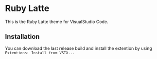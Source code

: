 # Ruby Latte
This is the Ruby Latte theme for VisualStudio Code.

## Installation
You can download the last release build and install the extention by using `Extentions: Install from VSIX...`
